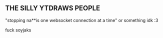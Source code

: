 ## THE SILLY YTDRAWS PEOPLE
"stopping na**is one websocket connection at a time" or something idk :3

fuck soyjaks
